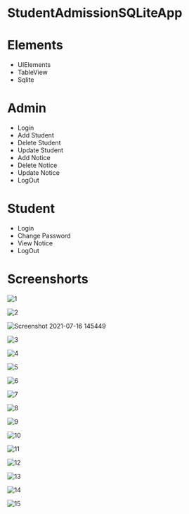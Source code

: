 # StudentAdmissionSQLiteApp

# Elements
 * UIElements
 * TableView
 * Sqlite
 
 # Admin
   * Login
   * Add Student
   * Delete Student
   * Update Student
   * Add Notice
   * Delete Notice
   * Update Notice
   * LogOut
 # Student
   * Login
   * Change Password
   * View Notice
   * LogOut
    
 # Screenshorts
   
   ![1](https://user-images.githubusercontent.com/83451130/125930371-58cfcaad-3b5d-45b9-a6cf-7bbadef5b129.png)

   ![2](https://user-images.githubusercontent.com/83451130/125930402-7cd638d0-16de-48cb-81c5-a5651ede97ff.png)

   ![Screenshot 2021-07-16 145449](https://user-images.githubusercontent.com/83451130/125930442-69a7b9ba-1e26-49e6-8570-1c2eec438d48.png)

   ![3](https://user-images.githubusercontent.com/83451130/125930469-d96b0491-6ac9-4085-be20-9c983c1e8504.png)

  ![4](https://user-images.githubusercontent.com/83451130/125930514-920f21e0-9984-4778-90aa-ddd030ec97e9.png)

  ![5](https://user-images.githubusercontent.com/83451130/125930545-be76b109-c333-423c-9532-8d59bf43dbfa.png)
  
  ![6](https://user-images.githubusercontent.com/83451130/125930561-9d79040d-4716-4e65-a49a-24bf6219e857.png)
  
  ![7](https://user-images.githubusercontent.com/83451130/125930581-bc21af73-6cf9-49a7-a1b2-197fa3382349.png)
  
  ![8](https://user-images.githubusercontent.com/83451130/125930595-beddc31a-fd98-43b1-8468-d61e9d290cec.png)
  
  ![9](https://user-images.githubusercontent.com/83451130/125930611-210457eb-aa09-4c8a-8654-9d73feb344e1.png)
  
  ![10](https://user-images.githubusercontent.com/83451130/125930638-98a5fd58-d798-468a-bf40-68d8bbbf5be3.png)
  
  ![11](https://user-images.githubusercontent.com/83451130/125930662-e181e1f6-bbe3-43e0-ba22-b33816880dd3.png)
  
  ![12](https://user-images.githubusercontent.com/83451130/125930690-f429b48a-34aa-440a-8d01-bed6423bb6e1.png)
  
  ![13](https://user-images.githubusercontent.com/83451130/125930739-377234aa-0a72-4b8e-8ddc-15b06bdd77f1.png)
  
  ![14](https://user-images.githubusercontent.com/83451130/125930763-409209b1-7a72-4e5b-84e2-fec2d43dd12e.png)
  
  ![15](https://user-images.githubusercontent.com/83451130/125930797-9e4e5317-d80a-40c6-b5a4-52896e920968.png)










